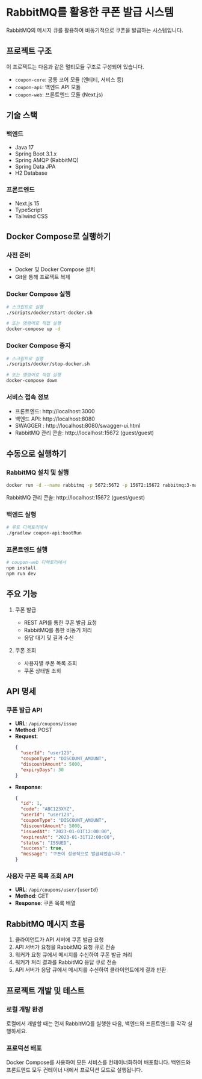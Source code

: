 # RabbitMQ를 활용한 쿠폰 발급 시스템

RabbitMQ의 메시지 큐를 활용하여 비동기적으로 쿠폰을 발급하는 시스템입니다.

## 프로젝트 구조

이 프로젝트는 다음과 같은 멀티모듈 구조로 구성되어 있습니다.

- `coupon-core`: 공통 코어 모듈 (엔티티, 서비스 등)
- `coupon-api`: 백엔드 API 모듈
- `coupon-web`: 프론트엔드 모듈 (Next.js)

## 기술 스택

### 백엔드

- Java 17
- Spring Boot 3.1.x
- Spring AMQP (RabbitMQ)
- Spring Data JPA
- H2 Database

### 프론트엔드

- Next.js 15
- TypeScript
- Tailwind CSS

## Docker Compose로 실행하기

### 사전 준비

- Docker 및 Docker Compose 설치
- Git을 통해 프로젝트 복제

### Docker Compose 실행

```bash
# 스크립트로 실행
./scripts/docker/start-docker.sh

# 또는 명령어로 직접 실행
docker-compose up -d
```

### Docker Compose 중지

```bash
# 스크립트로 실행
./scripts/docker/stop-docker.sh

# 또는 명령어로 직접 실행
docker-compose down
```

### 서비스 접속 정보

- 프론트엔드: http://localhost:3000
- 백엔드 API: http://localhost:8080
- SWAGGER :  http://localhost:8080/swagger-ui.html
- RabbitMQ 관리 콘솔: http://localhost:15672 (guest/guest)

## 수동으로 실행하기

### RabbitMQ 설치 및 실행

```bash
docker run -d --name rabbitmq -p 5672:5672 -p 15672:15672 rabbitmq:3-management
```

RabbitMQ 관리 콘솔: http://localhost:15672 (guest/guest)

### 백엔드 실행

```bash
# 루트 디렉토리에서
./gradlew coupon-api:bootRun
```

### 프론트엔드 실행

```bash
# coupon-web 디렉토리에서
npm install
npm run dev
```

## 주요 기능

1. 쿠폰 발급
   - REST API를 통한 쿠폰 발급 요청
   - RabbitMQ를 통한 비동기 처리
   - 응답 대기 및 결과 수신

2. 쿠폰 조회
   - 사용자별 쿠폰 목록 조회
   - 쿠폰 상태별 조회

## API 명세

### 쿠폰 발급 API

- **URL**: `/api/coupons/issue`
- **Method**: POST
- **Request**:
  ```json
  {
    "userId": "user123",
    "couponType": "DISCOUNT_AMOUNT",
    "discountAmount": 5000,
    "expiryDays": 30
  }
  ```
- **Response**:
  ```json
  {
    "id": 1,
    "code": "ABC123XYZ",
    "userId": "user123",
    "couponType": "DISCOUNT_AMOUNT",
    "discountAmount": 5000,
    "issuedAt": "2023-01-01T12:00:00",
    "expiresAt": "2023-01-31T12:00:00",
    "status": "ISSUED",
    "success": true,
    "message": "쿠폰이 성공적으로 발급되었습니다."
  }
  ```

### 사용자 쿠폰 목록 조회 API

- **URL**: `/api/coupons/user/{userId}`
- **Method**: GET
- **Response**: 쿠폰 목록 배열

## RabbitMQ 메시지 흐름

1. 클라이언트가 API 서버에 쿠폰 발급 요청
2. API 서버가 요청을 RabbitMQ 요청 큐로 전송
3. 워커가 요청 큐에서 메시지를 수신하여 쿠폰 발급 처리
4. 워커가 처리 결과를 RabbitMQ 응답 큐로 전송
5. API 서버가 응답 큐에서 메시지를 수신하여 클라이언트에게 결과 반환

## 프로젝트 개발 및 테스트

### 로컬 개발 환경

로컬에서 개발할 때는 먼저 RabbitMQ를 실행한 다음, 백엔드와 프론트엔드를 각각 실행하세요.

### 프로덕션 배포

Docker Compose를 사용하여 모든 서비스를 컨테이너화하여 배포합니다.
백엔드와 프론트엔드 모두 컨테이너 내에서 프로덕션 모드로 실행됩니다.

